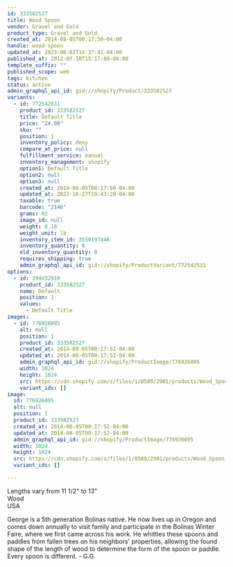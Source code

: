 ```yaml
---
id: 333582527
title: Wood Spoon
vendor: Gravel and Gold
product_type: Gravel and Gold
created_at: 2014-08-05T00:17:50-04:00
handle: wood-spoon
updated_at: 2023-08-02T14:37:41-04:00
published_at: 2012-07-10T15:17:00-04:00
template_suffix: ""
published_scope: web
tags: kitchen
status: active
admin_graphql_api_id: gid://shopify/Product/333582527
variants:
  - id: 772542531
    product_id: 333582527
    title: Default Title
    price: "24.00"
    sku: ""
    position: 1
    inventory_policy: deny
    compare_at_price: null
    fulfillment_service: manual
    inventory_management: shopify
    option1: Default Title
    option2: null
    option3: null
    created_at: 2014-08-05T00:17:50-04:00
    updated_at: 2023-10-27T19:43:20-04:00
    taxable: true
    barcode: "2146"
    grams: 82
    image_id: null
    weight: 0.18
    weight_unit: lb
    inventory_item_id: 3550197446
    inventory_quantity: 0
    old_inventory_quantity: 0
    requires_shipping: true
    admin_graphql_api_id: gid://shopify/ProductVariant/772542531
options:
  - id: 394432919
    product_id: 333582527
    name: Default
    position: 1
    values:
      - Default Title
images:
  - id: 776926095
    alt: null
    position: 1
    product_id: 333582527
    created_at: 2014-08-05T00:17:52-04:00
    updated_at: 2014-08-05T00:17:52-04:00
    admin_graphql_api_id: gid://shopify/ProductImage/776926095
    width: 1024
    height: 1024
    src: https://cdn.shopify.com/s/files/1/0589/2901/products/Wood_Spoon.jpeg?v=1407212272
    variant_ids: []
image:
  id: 776926095
  alt: null
  position: 1
  product_id: 333582527
  created_at: 2014-08-05T00:17:52-04:00
  updated_at: 2014-08-05T00:17:52-04:00
  admin_graphql_api_id: gid://shopify/ProductImage/776926095
  width: 1024
  height: 1024
  src: https://cdn.shopify.com/s/files/1/0589/2901/products/Wood_Spoon.jpeg?v=1407212272
  variant_ids: []

---
```


Lengths vary from 11 1/2" to 13"  
Wood  
USA

George is a 5th generation Bolinas native. He now lives up in Oregon and comes down annually to visit family and participate in the Bolinas Winter Faire, where we first came across his work. He whittles these spoons and paddles from fallen trees on his neighbors' properties, allowing the found shape of the length of wood to determine the form of the spoon or paddle. Every spoon is different. - G.G.